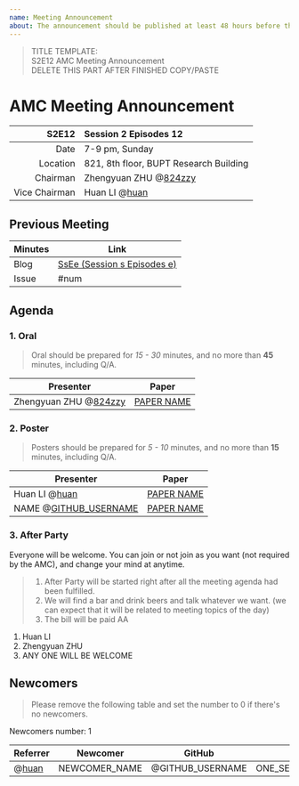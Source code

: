 ```yaml
---
name: Meeting Announcement
about: The announcement should be published at least 48 hours before the meeting, and the minutes should be published no more than 48 hours after the meeting.
---
```


> TITLE TEMPLATE:  
> S2E12 AMC Meeting Announcement  
> DELETE THIS PART AFTER FINISHED COPY/PASTE

# AMC Meeting Announcement

| S2E12 | Session 2 Episodes 12 |
| ----: | :-------------------- |
| Date | 7-9 pm, Sunday |
| Location | 821, 8th floor, BUPT Research Building |
| Chairman | Zhengyuan ZHU @[824zzy](https://github.com/824zzy) |
| Vice Chairman | Huan LI @[huan](https://github.com/huan) |

## Previous Meeting

| Minutes | Link |
| ------- | ---- |
| Blog    | [SsEe (Session s Episodes e)](https://ai-ml.club/events/seminar-meeting-minutes-s-e/) |
| Issue   | #num |

## Agenda

### 1. Oral

> Oral should be prepared for _15 - 30_ minutes, and no more than **45** minutes, including Q/A.

| Presenter | Paper |
| --------- | ----- |
| Zhengyuan ZHU @[824zzy](https://github.com/824zzy) | [PAPER NAME](https://arxiv.org/PAPER_URL) |

### 2. Poster

> Posters should be prepared for _5 - 10_ minutes, and no more than **15** minutes, including Q/A.

| Presenter | Paper |
| --------- | ----- |
| Huan LI @[huan](https://github.com/huan) | [PAPER NAME](https://arxiv.org/PAPER_URL) |
| NAME @[GITHUB_USERNAME](https://github.com/GITHUB_USERNAME) | [PAPER NAME](https://arxiv.org/PAPER_URL) |

### 3. After Party

Everyone will be welcome. You can join or not join as you want (not required by the AMC), and change your mind at anytime.

> 1. After Party will be started right after all the meeting agenda had been fulfilled.
> 1. We will find a bar and drink beers and talk whatever we want. (we can expect that it will be related to meeting topics of the day)
> 1. The bill will be paid AA

1. Huan LI
1. Zhengyuan ZHU
1. ANY ONE WILL BE WELCOME

## Newcomers

> Please remove the following table and set the number to 0 if there's no newcomers.

Newcomers number: 1

| Referrer | Newcomer | GitHub | Bio |
| -------- | -------- | ------ | --- |
| @[huan](https://github.com/huan) | NEWCOMER_NAME | @GITHUB_USERNAME | ONE_SENTENCE_BIOGRAPHY |
